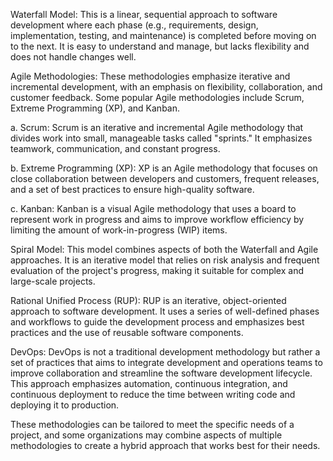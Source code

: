Waterfall Model: This is a linear, sequential approach to software development where each phase (e.g., requirements, design, implementation, testing, and maintenance) is completed before moving on to the next. It is easy to understand and manage, but lacks flexibility and does not handle changes well.

Agile Methodologies: These methodologies emphasize iterative and incremental development, with an emphasis on flexibility, collaboration, and customer feedback. Some popular Agile methodologies include Scrum, Extreme Programming (XP), and Kanban.

a. Scrum: Scrum is an iterative and incremental Agile methodology that divides work into small, manageable tasks called "sprints." It emphasizes teamwork, communication, and constant progress.

b. Extreme Programming (XP): XP is an Agile methodology that focuses on close collaboration between developers and customers, frequent releases, and a set of best practices to ensure high-quality software.

c. Kanban: Kanban is a visual Agile methodology that uses a board to represent work in progress and aims to improve workflow efficiency by limiting the amount of work-in-progress (WIP) items.

Spiral Model: This model combines aspects of both the Waterfall and Agile approaches. It is an iterative model that relies on risk analysis and frequent evaluation of the project's progress, making it suitable for complex and large-scale projects.

Rational Unified Process (RUP): RUP is an iterative, object-oriented approach to software development. It uses a series of well-defined phases and workflows to guide the development process and emphasizes best practices and the use of reusable software components.

DevOps: DevOps is not a traditional development methodology but rather a set of practices that aims to integrate development and operations teams to improve collaboration and streamline the software development lifecycle. This approach emphasizes automation, continuous integration, and continuous deployment to reduce the time between writing code and deploying it to production.

These methodologies can be tailored to meet the specific needs of a project, and some organizations may combine aspects of multiple methodologies to create a hybrid approach that works best for their needs.
